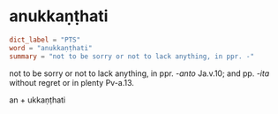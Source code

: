 # anukkaṇṭhati

``` toml
dict_label = "PTS"
word = "anukkaṇṭhati"
summary = "not to be sorry or not to lack anything, in ppr. -"
```

not to be sorry or not to lack anything, in ppr. *\-anto* Ja.v.10; and pp. *\-ita* without regret or in plenty Pv\-a.13.

an \+ ukkaṇṭhati

